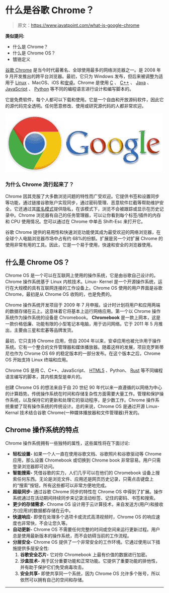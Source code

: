 # 什么是谷歌 Chrome？

> 原文：<https://www.javatpoint.com/what-is-google-chrome>

**类似提问:**

*   什么是 Chrome？
*   什么是 Chrome OS？
*   镀铬定义

[谷歌 Chrome](https://www.javatpoint.com/google-chrome) 是当今时代最著名、全球使用最多的网络浏览器之一。是 2008 年 9 月开发推出的跨平台浏览器。最初，它只为 Windows 发布，但后来被调整为适用于 [Linux](https://www.javatpoint.com/linux-tutorial) 、MacOS、iOS 和[安卓](https://www.javatpoint.com/android-tutorial)。Chrome 是使用 [C](https://www.javatpoint.com/c-programming-language-tutorial) 、 [C++](https://www.javatpoint.com/cpp-tutorial) 、 [Java](https://www.javatpoint.com/java-tutorial) 、 [JavaScript](https://www.javatpoint.com/javascript-tutorial) 、 [Python](https://www.javatpoint.com/python-tutorial) 等不同的编程语言进行设计和编写脚本的。

它是免费软件，每个人都可以下载和使用。它是一个自由和开放源码软件，因此它的源代码完全透明。任何愿意修改、使用或研究源代码的人都非常欢迎。

![What is Google Chrome](img/aaa32ef7daae5595f606c8d3b6c2d996.png)

### 为什么 Chrome 流行起来了？

Chrome 因其克服了大多数浏览问题的特性而广受欢迎。它提供书签和设置同步等功能，通过链接谷歌账户实现同步，通过密码管理、恶意软件拦截等帮助维护安全。它还通过其[匿名模式](https://www.javatpoint.com/incognito-mode)提供隐私，在该模式下，浏览不会被跟踪或显示在历史记录中。Chrome 浏览器有自己的任务管理器，可以让你看到每个标签/插件的内存和 CPU 使用情况。您可以通过在 Chrome 中单击 Shift-Esc 来打开它。

谷歌 Chrome 提供的易用性和快速浏览功能使其成为最受欢迎的网络浏览器，在全球个人电脑浏览器市场中占有约 68%的份额。扩展是另一个对扩展 Chrome 的使用非常有用的工具。因此，它是一个易于使用，快速和安全的浏览器使用。

## 什么是 Chrome OS？

Chrome OS 是一个可以在互联网上使用的操作系统，它是由谷歌自己设计的。Chrome 操作系统基于 Linux 内核技术。Linux- Kernel 是一个开源操作系统，运行在大规模的具有互联网连接的工作设备上。Chrome OS 使用的用户界面是谷歌 Chrome，最初是从 Chrome OS 收购的，也是免费的。

Chrome 操作系统开发项目于 2009 年 7 月申报。设计时计划将用户和应用两端的数据存储在云上。这意味着它将基本上运行网络应用。第一个以 Chrome 操作系统作为操作系统的设备是 Chromebook。 **Chromebook** 是一款上网本，这是一款价格低廉、功能有限的小型笔记本电脑，用于访问网络。它于 2011 年 5 月推出，主要由三星和宏碁等品牌发货。

最初，它只支持 Chrome 应用，但自 2004 年以来，安卓应用也被允许用于操作系统。它有一个整合的文件管理器和媒体播放器。随着这样的发展，项目克罗斯蒂尼也作为 Chrome OS 69 的稳定版本的一部分发布。在这个版本之后，Chrome OS 开始支持 Linux 终端和应用。

Chrome OS 是用 C、C++、JavaScript、 [HTML5](https://www.javatpoint.com/html5-tutorial) 、Python、 [Rust](https://www.javatpoint.com/rust-tutorial) 等不同编程语言编写的脚本，其内核类型是单片的。

创建 Chrome OS 的想法来自于自 20 世纪 90 年代以来一直遵循的以网络为中心的计算趋势。传统操作系统在时间和存储复杂性方面需要大量工作。管理和保护操作系统，以及保持它的更新和处理它的驱动程序，是少数工作。Chrome 操作系统重塑了现有操作系统的传统设计。总的来说，Chrome OS 是通过开源 Linux- Kernal 技术结合谷歌 Chrome(一种媒体播放器和文件管理器)开发的。

## Chrome 操作系统的特点

Chrome 操作系统拥有一些独特的属性，这些属性将在下面讨论:

*   **轻松设置-** 如果一个人一直在使用谷歌文档、谷歌照片和谷歌驱动等 Chrome 应用，那么设置 Chromebook 或切换到 Chrome book 非常容易。用户只需登录浏览器即可访问。
*   **智能搜索-** 凭借谷歌的实力，人们几乎可以在他们的 Chromebook 设备上搜索任何东西。无论是浏览文件、应用还是网页历史记录，只需点击键盘上的“搜索”按钮，所有这些都可以非常方便地完成。
*   **超级同步-** 通过谷歌 Chrome 同步的特性在 Chrome OS 中得到了扩展。操作系统通过在活动期间持续同步来记录活动标签、记住的密码、书签和搜索。
*   **更少的存储需求-** Chrome OS 设计用于云计算技术，来自发送方(用户)和接收方(应用)的数据都存储在云中。
*   **快速响应-** 即使在处理多个选项卡或流式高清视频时，Chrome OS 的响应速度也非常快，不会让您久等。
*   **自动更新-** Chrome OS 不需要任何完整的时间或空间来运行更新过程。用户总是使用最新版本的操作系统，而不会妨碍当前的工作流程。
*   **分层安全-** Chrome OS 提供了一个非常安全的工作环境。它通过使用以下措施提供多层安全性:
    1.  **谷歌安全芯片-** 它对你 Chromebook 上最有价值的数据进行加密。
    2.  **沙盒技术-** 用于区分重要功能和正常功能。它提供了重要功能的排他性，并有助于保护它们免受病毒攻击。
    3.  **安全共享-** 即使共享同一个系统，因为 Chrome OS 允许多个账号，所以依然可以拥有自己的空间和存储。

* * *